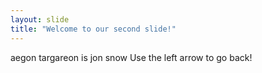 ```yaml
---
layout: slide
title: "Welcome to our second slide!"
---
```

aegon targareon is jon snow
Use the left arrow to go back!
